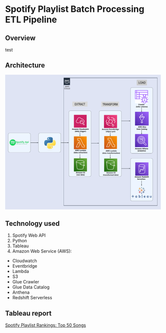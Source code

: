 # Spotify Playlist Batch Processing ETL Pipeline

## Overview
test

## Architecture
<img src="Spotify-Architecture.png">

## Technology used
1. Spotify Web API
2. Python
3. Tableau
4. Amazon Web Service (AWS):
- Cloudwatch
- Eventbridge
- Lambda
- S3
- Glue Crawler
- Glue Data Catalog
- Anthena
- Redshift Serverless



## Tableau report
[Spotify Playlist Rankings: Top 50 Songs](https://public.tableau.com/app/profile/stanley.goh/viz/Spotify_Workbook_17004225392950/Dashboard1)


